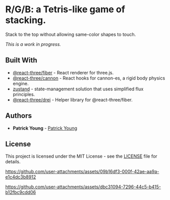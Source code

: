 # R/G/B: a Tetris-like game of stacking.

Stack to the top without allowing same-color shapes to touch.

_This is a work in progress._

## Built With
* [@react-three/fiber](https://www.npmjs.com/package/@react-three/fiber) - React renderer for three.js.
* [@react-three/cannon](https://www.npmjs.com/package/@react-three/cannon) - React hooks for cannon-es, a rigid body physics engine.
* [zustand](https://www.npmjs.com/package/zustand) - state-management solution that uses simplified flux principles.
* [@react-three/drei](https://www.npmjs.com/package/@react-three/drei) - Helper library for @react-three/fiber.

## Authors

* **Patrick Young** - [Patrick Young](https://github.com/patrick-s-young)

## License

This project is licensed under the MIT License - see the [LICENSE](LICENSE) file for details.



https://github.com/user-attachments/assets/09b16df3-000f-42ae-aa9a-e1c4dc3b8912


https://github.com/user-attachments/assets/dbc31094-7296-44c5-b415-b12fbc9cdd06





